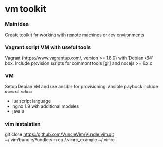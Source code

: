 # vm toolkit

### Main idea
Create toolkit for working with remote machines or dev environments


### Vagrant script VM with useful tools 
Vagrant (https://www.vagrantup.com/, version >=  1.8.0) with 'Debian x64' box. Include provision scripts for commont tools [git] and nodejs >= 6.x.x

### VM
Setup Debian VM and use ansible for provisioning. Ansible playbock include several roles:
- lua script language
- nginx 1.9 with additional modules
- java 8


### vim instalation
git clone https://github.com/VundleVim/Vundle.vim.git ~/.vim/bundle/Vundle.vim
cp <rep>/.vimrc_example ~/.vimrc

